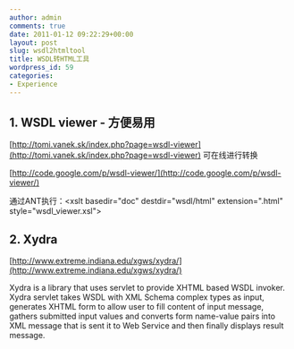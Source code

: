 ```yaml
---
author: admin
comments: true
date: 2011-01-12 09:22:29+00:00
layout: post
slug: wsdl2htmltool
title: WSDL转HTML工具
wordpress_id: 59
categories:
- Experience
---
```


## 1. WSDL viewer - 方便易用


[http://tomi.vanek.sk/index.php?page=wsdl-viewer](http://tomi.vanek.sk/index.php?page=wsdl-viewer) 可在线进行转换

[http://code.google.com/p/wsdl-viewer/](http://code.google.com/p/wsdl-viewer/)

通过ANT执行：<xslt basedir="doc" destdir="wsdl/html" extension=".html"  style="wsdl_viewer.xsl"> </xslt>


## 2. Xydra


[http://www.extreme.indiana.edu/xgws/xydra/](http://www.extreme.indiana.edu/xgws/xydra/)

Xydra is a library that uses servlet to provide XHTML based WSDL invoker.      Xydra servlet takes WSDL with XML Schema complex types as input, generates      XHTML form to allow user to fill content of input message, gathers submitted      input values and converts form name-value pairs into XML message that is      sent it to Web Service and then finally displays result message.
